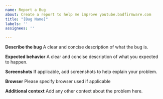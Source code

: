 ```yaml
---
name: Report a Bug
about: Create a report to help me improve youtube.badfirmware.com
title: "[Bug Name]"
labels: ''
assignees: ''

---
```


**Describe the bug**
A clear and concise description of what the bug is.

**Expected behavior**
A clear and concise description of what you expected to happen.

**Screenshots**
If applicable, add screenshots to help explain your problem.

**Browser**
Please specify browser used if applicable

**Additional context**
Add any other context about the problem here.
